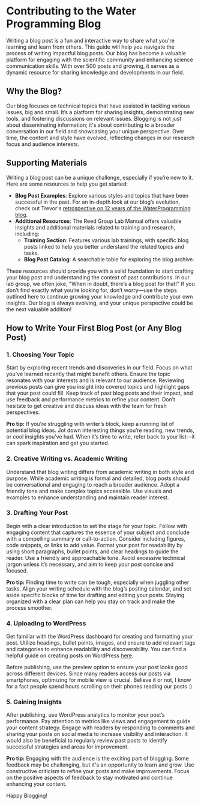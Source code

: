# Contributing to the Water Programming Blog

Writing a blog post is a fun and interactive way to share what you're learning and learn from others. This guide will help you navigate the process of writing impactful blog posts. Our blog has become a valuable platform for engaging with the scientific community and enhancing science communication skills. With over 500 posts and growing, it serves as a dynamic resource for sharing knowledge and developments in our field.

## Why the Blog?

Our blog focuses on technical topics that have assisted in tackling various issues, big and small. It’s a platform for sharing insights, demonstrating new tools, and fostering discussions on relevant issues. Blogging is not just about disseminating information; it's about contributing to a broader conversation in our field and showcasing your unique perspective. Over time, the content and style have evolved, reflecting changes in our research focus and audience interests.

## Supporting Materials

Writing a blog post can be a unique challenge, especially if you’re new to it. Here are some resources to help you get started:

- **Blog Post Examples**: Explore various styles and topics that have been successful in the past. For an in-depth look at our blog’s evolution, check out Trevor's [retrospective on 12 years of the WaterProgramming blog](https://waterprogramming.wordpress.com/2024/01/15/12-years-of-waterprogramming-a-retrospective-on-500-blog-posts/).
- **Additional Resources**: The Reed Group Lab Manual offers valuable insights and additional materials related to training and research, including:
  - **Training Section**: Features various lab trainings, with specific blog posts linked to help you better understand the related topics and tasks.
  - **Blog Post Catalog**: A searchable table for exploring the blog archive.

These resources should provide you with a solid foundation to start crafting your blog post and understanding the context of past contributions. In our lab group, we often joke, "When in doubt, there’s a blog post for that!" If you don’t find exactly what you’re looking for, don’t worry—use the steps outlined here to continue growing your knowledge and contribute your own insights. Our blog is always evolving, and your unique perspective could be the next valuable addition!


## How to Write Your First Blog Post (or Any Blog Post)

### 1. Choosing Your Topic

Start by exploring recent trends and discoveries in our field. Focus on what you’ve learned recently that might benefit others. Ensure the topic resonates with your interests and is relevant to our audience. Reviewing previous posts can give you insight into covered topics and highlight gaps that your post could fill. Keep track of past blog posts and their impact, and use feedback and performance metrics to refine your content. Don’t hesitate to get creative and discuss ideas with the team for fresh perspectives.

**Pro tip:** If you’re struggling with writer’s block, keep a running list of potential blog ideas. Jot down interesting things you’re reading, new trends, or cool insights you’ve had. When it’s time to write, refer back to your list—it can spark inspiration and get you started.

### 2. Creative Writing vs. Academic Writing

Understand that blog writing differs from academic writing in both style and purpose. While academic writing is formal and detailed, blog posts should be conversational and engaging to reach a broader audience. Adopt a friendly tone and make complex topics accessible. Use visuals and examples to enhance understanding and maintain reader interest.

### 3. Drafting Your Post

Begin with a clear introduction to set the stage for your topic. Follow with engaging content that captures the essence of your subject and conclude with a compelling summary or call-to-action. Consider including figures, code snippets, or links to add value. Format your post for readability by using short paragraphs, bullet points, and clear headings to guide the reader. Use a friendly and approachable tone. Avoid excessive technical jargon unless it’s necessary, and aim to keep your post concise and focused.

**Pro tip:** Finding time to write can be tough, especially when juggling other tasks. Align your writing schedule with the blog’s posting calendar, and set aside specific blocks of time for drafting and editing your posts. Staying organized with a clear plan can help you stay on track and make the process smoother.

### 4. Uploading to WordPress

Get familiar with the WordPress dashboard for creating and formatting your post. Utilize headings, bullet points, images, and ensure to add relevant tags and categories to enhance readability and discoverability. You can find a helpful guide on creating posts on WordPress [here](https://wordpress.com/support/posts/).

Before publishing, use the preview option to ensure your post looks good across different devices. Since many readers access our posts via smartphones, optimizing for mobile view is crucial. Believe it or not, I know for a fact people spend hours scrolling on their phones reading our posts :)

### 5. Gaining Insights

After publishing, use WordPress analytics to monitor your post’s performance. Pay attention to metrics like views and engagement to guide your content strategy. Engage with readers by responding to comments and sharing your posts on social media to increase visibility and interaction. It would also be beneficial to regularly review past posts to identify successful strategies and areas for improvement.

**Pro tip:** Engaging with the audience is the exciting part of blogging. Some feedback may be challenging, but it's an opportunity to learn and grow. Use constructive criticism to refine your posts and make improvements. Focus on the positive aspects of feedback to stay motivated and continue enhancing your content.

Happy Blogging! 
